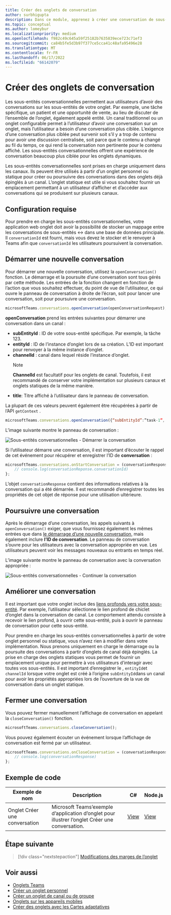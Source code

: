 ```yaml
---
title: Créer des onglets de conversation
author: surbhigupta
description: Dans ce module, apprenez à créer une conversation de sous-entité conversationnelle pour vos onglets de canal, afin de gérer les conversations à l’aide d’exemples de code
ms.topic: conceptual
ms.author: lomeybur
ms.localizationpriority: medium
ms.openlocfilehash: f982c49c645a59f25182b7635839ece723c71ef3
ms.sourcegitcommit: ca84b5fe5d3b97f377ce5cca41c48afa95496e28
ms.translationtype: MT
ms.contentlocale: fr-FR
ms.lasthandoff: 06/17/2022
ms.locfileid: "66142079"
---
```

# <a name="create-conversational-tabs"></a>Créer des onglets de conversation

Les sous-entités conversationnelles permettent aux utilisateurs d’avoir des conversations sur les sous-entités de votre onglet. Par exemple, une tâche spécifique, un patient et une opportunité de vente, au lieu de discuter de l’ensemble de l’onglet, également appelé entité. Un canal traditionnel ou un onglet configurable permet à l’utilisateur d’avoir une conversation sur un onglet, mais l’utilisateur a besoin d’une conversation plus ciblée. L’exigence d’une conversation plus ciblée peut survenir soit s’il y a trop de contenu pour avoir une discussion centralisée, soit parce que le contenu a changé au fil du temps, ce qui rend la conversation non pertinente pour le contenu affiché. Les sous-entités conversationnelles offrent une expérience de conversation beaucoup plus ciblée pour les onglets dynamiques.

Les sous-entités conversationnelles sont prises en charge uniquement dans les canaux. Ils peuvent être utilisés à partir d’un onglet personnel ou statique pour créer ou poursuivre des conversations dans des onglets déjà épinglés à un canal. L’onglet statique est utile si vous souhaitez fournir un emplacement permettant à un utilisateur d’afficher et d’accéder aux conversations qui se produisent sur plusieurs canaux.

## <a name="prerequisites"></a>Configuration requise

Pour prendre en charge les sous-entités conversationnelles, votre application web onglet doit avoir la possibilité de stocker un mappage entre les conversations de sous-entités ↔ dans une base de données principale. Il `conversationId` est fourni, mais vous devez le stocker et le renvoyer à Teams afin que `conversationId` les utilisateurs poursuivent la conversation.

## <a name="start-a-new-conversation"></a>Démarrer une nouvelle conversation

Pour démarrer une nouvelle conversation, utilisez la `openConversation()` fonction. Le démarrage et la poursuite d’une conversation sont tous gérés par cette méthode. Les entrées de la fonction changent en fonction de l’action que vous souhaitez effectuer, du point de vue de l’utilisateur, ce qui ouvre le panneau de conversation à droite de l’écran, soit pour lancer une conversation, soit pour poursuivre une conversation.

``` javascript
microsoftTeams.conversations.openConversation(openConversationRequest);
```

**openConversation** prend les entrées suivantes pour démarrer une conversation dans un canal :

* **subEntityId** : ID de votre sous-entité spécifique. Par exemple, la tâche 123.
* **entityId** : ID de l’instance d’onglet lors de sa création. L’ID est important pour renvoyer à la même instance d’onglet.
* **channelId** : canal dans lequel réside l’instance d’onglet.
   > [!NOTE]
   > **ChannelId** est facultatif pour les onglets de canal. Toutefois, il est recommandé de conserver votre implémentation sur plusieurs canaux et onglets statiques de la même manière.
* **title**: Titre affiché à l’utilisateur dans le panneau de conversation.

La plupart de ces valeurs peuvent également être récupérées à partir de l’API `getContext` .

```javascript
microsoftTeams.conversations.openConversation({“subEntityId”:”task-1”, “entityId”: “tabInstanceId-1”, “channelId”: ”19:baa6e71f65b948d189bf5c892baa8e5a@thread.skype”, “title”: "Task Title”});
```

L’image suivante montre le panneau de conversation :

![Sous-entités conversationnelles - Démarrer la conversation](~/assets/images/tabs/conversational-subentities/start-conversation.png)

Si l’utilisateur démarre une conversation, il est important d’écouter le rappel de cet événement pour récupérer et enregistrer l’ID de **conversation** :

```javascript
microsoftTeams.conversations.onStartConversation = (conversationResponse) => {
    // console.log(conversationReponse.conversationId)
};
```

L’objet `conversationResponse` contient des informations relatives à la conversation qui a été démarrée. Il est recommandé d’enregistrer toutes les propriétés de cet objet de réponse pour une utilisation ultérieure.

## <a name="continue-a-conversation"></a>Poursuivre une conversation

Après le démarrage d’une conversation, les appels suivants à `openConversation()` exiger, que vous fournissez également les mêmes entrées que dans [le démarrage d’une nouvelle conversation](#start-a-new-conversation), mais également inclure **l’ID de conversation**. Le panneau de conversation s’ouvre pour les utilisateurs avec la conversation appropriée en vue. Les utilisateurs peuvent voir les messages nouveaux ou entrants en temps réel.

L’image suivante montre le panneau de conversation avec la conversation appropriée :

![Sous-entités conversationnelles - Continuer la conversation](~/assets/images/tabs/conversational-subentities/continue-conversation.png)

## <a name="enhance-a-conversation"></a>Améliorer une conversation

Il est important que votre onglet inclue des [liens profonds vers votre sous-entité](~/concepts/build-and-test/deep-links.md). Par exemple, l’utilisateur sélectionne le lien profond de chiclet d’onglet dans la conversation de canal. Le comportement attendu consiste à recevoir le lien profond, à ouvrir cette sous-entité, puis à ouvrir le panneau de conversation pour cette sous-entité.

Pour prendre en charge les sous-entités conversationnelles à partir de votre onglet personnel ou statique, vous n’avez rien à modifier dans votre implémentation. Nous prenons uniquement en charge le démarrage ou la poursuite des conversations à partir d’onglets de canal déjà épinglés. La prise en charge des onglets statiques vous permet de fournir un emplacement unique pour permettre à vos utilisateurs d’interagir avec toutes vos sous-entités. Il est important d’enregistrer le , `entityId`et `channelId` lorsque votre onglet est créé à l’origine `subEntityId`dans un canal pour avoir les propriétés appropriées lors de l’ouverture de la vue de conversation dans un onglet statique.

## <a name="close-a-conversation"></a>Fermer une conversation

Vous pouvez fermer manuellement l’affichage de conversation en appelant la `closeConversation()` fonction.

```javascript
microsoftTeams.conversations.closeConversation();
```

Vous pouvez également écouter un événement lorsque l’affichage de conversation est fermé par un utilisateur.

```javascript
microsoftTeams.conversations.onCloseConversation = (conversationResponse) => {
    // console.log(conversationResponse)
};
```

## <a name="code-sample"></a>Exemple de code

| Exemple de nom | Description | C# |Node.js|
|-------------|-------------|------|----|
|Onglet Créer une conversation| Microsoft Teams’exemple d’application d’onglet pour illustrer l’onglet Créer une conversation. | [View](https://github.com/OfficeDev/Microsoft-Teams-Samples/tree/main/samples/tab-conversations/csharp) |  [View](https://github.com/OfficeDev/Microsoft-Teams-Samples/tree/main/samples/tab-conversations/nodejs) |

## <a name="next-step"></a>Étape suivante

> [!div class="nextstepaction"]
> [Modifications des marges de l’onglet](~/resources/removing-tab-margins.md)

## <a name="see-also"></a>Voir aussi

* [Onglets Teams](~/tabs/what-are-tabs.md)
* [Créer un onglet personnel](~/tabs/how-to/create-personal-tab.md)
* [Créer un onglet de canal ou de groupe](~/tabs/how-to/create-channel-group-tab.md)
* [Onglets sur les appareils mobiles](~/tabs/design/tabs-mobile.md)
* [Créer des onglets avec les Cartes adaptatives](~/tabs/how-to/build-adaptive-card-tabs.md)
